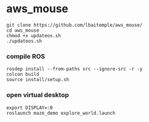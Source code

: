 # aws_mouse
```
git clone https://github.com/lbaitemple/aws_mouse/ 
cd aws_mouse
chmod +x updateos.sh
./updateos.sh
```

### compile ROS
```
rosdep install --from-paths src --ignore-src -r -y
colcon build
source install/setup.sh
```

### open virtual desktop
```
export DISPLAY=:0
roslaunch maze_demo explore_world.launch
```
